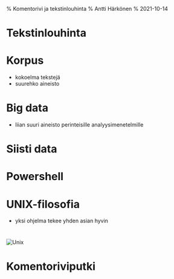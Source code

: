 % Komentorivi ja tekstinlouhinta
% Antti Härkönen
% 2021-10-14

# Tekstinlouhinta

# Korpus

- kokoelma tekstejä
- suurehko aineisto

# Big data

- liian suuri aineisto perinteisille analyysimenetelmille

# Siisti data

# Powershell

# UNIX-filosofia

- yksi ohjelma tekee yhden asian hyvin

#

![Unix](pipeline.png)

# Komentoriviputki
